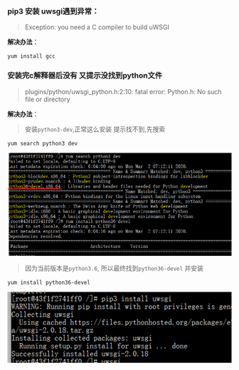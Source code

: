 ### pip3 安装 uwsgi遇到异常：  

> Exception: you need a C compiler to build uWSGI


**解决办法**：  
```
yum install gcc
```

### 安装完c解释器后没有 又提示没找到python文件

> plugins/python/uwsgi_python.h:2:10: fatal error: Python.h: No such file or directory

**解决办法**：

> 安装`python3-dev`,正常这么安装 提示找不到,先搜索

```shell
yum search python3 dev
```

![uwsgi1](res/uwsgi_1.png)

> 因为当前版本是`python3.6`, 所以最终找到`python36-devel` 并安装

```Shell
yum install python36-devel
```
![uwsgi2](res/uwsgi_2.png)
